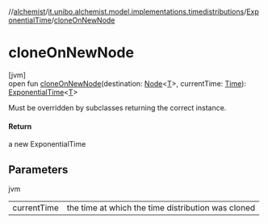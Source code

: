 //[alchemist](../../../index.md)/[it.unibo.alchemist.model.implementations.timedistributions](../index.md)/[ExponentialTime](index.md)/[cloneOnNewNode](clone-on-new-node.md)

# cloneOnNewNode

[jvm]\
open fun [cloneOnNewNode](clone-on-new-node.md)(destination: [Node](../../it.unibo.alchemist.model.interfaces/-node/index.md)<[T](../../it.unibo.alchemist.model.implementations.movestrategies.target/-follow-target/index.md)>, currentTime: [Time](../../it.unibo.alchemist.model.interfaces/-time/index.md)): [ExponentialTime](index.md)<[T](../../it.unibo.alchemist.model.implementations.movestrategies.target/-follow-target/index.md)>

Must be overridden by subclasses returning the correct instance.

#### Return

a new ExponentialTime

## Parameters

jvm

| | |
|---|---|
| currentTime | the time at which the time distribution was cloned |
